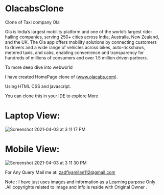 # OlacabsClone
Clone of Taxi company Ola

Ola is India’s largest mobility platform and one of the world’s largest ride-hailing companies, serving 250+ cities across India, Australia, New Zealand, and the UK. The Ola app offers mobility solutions by connecting customers to drivers and a wide range of vehicles across bikes, auto-rickshaws, metered taxis, and cabs, enabling convenience and transparency for hundreds of millions of consumers and over 1.5 million driver-partners.

To more deep dive into webworld

I have created HomePage clone of (www.olacabs.com).

Using HTML CSS and javascript.

You can clone this in your IDE to explore More

# Laptop View:

![Screenshot 2021-04-03 at 3 11 17 PM](https://user-images.githubusercontent.com/41838197/113474714-3b3cb300-948f-11eb-9de7-74a3a9dffc6b.png)

# Mobile View:

![Screenshot 2021-04-03 at 3 11 30 PM](https://user-images.githubusercontent.com/41838197/113474731-5d363580-948f-11eb-88a6-9dc2b96e5475.png)


For Any Query Mail me at: zadfiyamilan112@gmail.com

Note : I have just uses images and information as a Learning purpose Only .All copyrights related to image and info is reside with Original Owner .
